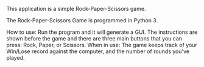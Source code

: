 This application is a simple Rock-Paper-Scissors game.

The Rock-Paper-Scissors Game is programmed in Python 3.

How to use: Run the program and it will generate a GUI. The instructions are shown before the game and there are three main buttons that you can press: Rock, Paper, or Scissors.
When in use: The game keeps track of your Win/Lose record against the computer, and the number of rounds you've played.
